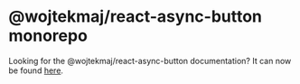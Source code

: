 # @wojtekmaj/react-async-button monorepo

Looking for the @wojtekmaj/react-async-button documentation? It can now be found [here](package/README.md).
